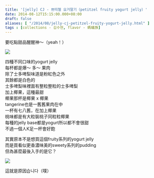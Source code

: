 ```yaml
---
title: '[jelly] CJ - 쁘띠첼 요거딸기（petitzel fruity yogurt jelly）'
date: 2014-08-12T15:15:00.000+08:00
draft: false
aliases: [ "/2014/08/jelly-cj-petitzel-fruity-yogurt-jelly.html" ]
tags : [collections - 김수현, flavor - 螞蟻族]
---
```


要吃點甜品醒醒神～（yeah！）  

![](/images/cjyogurtjelly.jpg)

四種不同口味的yogurt jelly  
每杯都是爆～ 多～ 果肉  
除了士多啤梨味道是粉紅色之外  
其餘都是白色的  
士多啤梨味裡面有整粒整粒的士多啤梨  
加上椰果，這種最甜  
椰果那杯是椰果 x 椰果  
tangerine也是一舊舊果肉在中  
一杯有七八舊，在加上椰果  
桃味都是有大粒裝桃子同粒粒椰果  
每種的jelly base都是yogurt所以都不會很甜  
不過一個人K足一杯會好飽  
  
其實原本不是想買這個fruity系列的yogurt jelly  
而是買看似更香濃味美的sweety系列的pudding  
但為甚麼最後入手的是它？  

![](/images/cjyogurtjelly1.jpg)

這就是原因습니다（噗）
